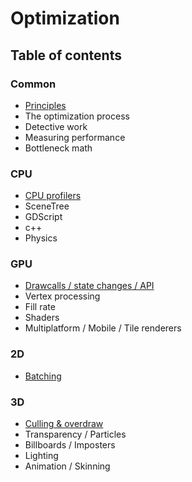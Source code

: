 # Optimization
## Table of contents

### Common
* [Principles](common/common.md)
* The optimization process
* Detective work
* Measuring performance
* Bottleneck math
### CPU
* [CPU profilers](cpu/cpu.md)
* SceneTree
* GDScript
* c++
* Physics
### GPU
* [Drawcalls / state changes / API](gpu/gpu.md)
* Vertex processing
* Fill rate
* Shaders
* Multiplatform / Mobile / Tile renderers

### 2D
* [Batching](2d/batching.md)
### 3D
* [Culling & overdraw](3d/3d.md)
* Transparency / Particles
* Billboards / Imposters
* Lighting
* Animation / Skinning

